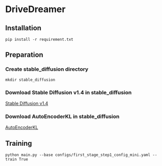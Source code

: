 # DriveDreamer
## Installation
`
pip install -r requirement.txt
`

## Preparation
### Create stable_diffusion directory
`
mkdir stable_diffusion
`
### Download Stable Diffusion v1.4 in stable_diffusion
[Stable Diffusion v1.4](https://huggingface.co/CompVis/stable-diffusion-v-1-4-original/resolve/main/sd-v1-4.ckpt)
### Download AutoEncoderKL in stable_diffusion
[AutoEncoderKL](https://drive.google.com/file/d/1W-AMf_KlakUuLNbU9iCd-yKHeY01Pu23/view?usp=drive_link)

### 

## Training
`
python main.py --base configs/first_stage_step1_config_mini.yaml --train True
`
